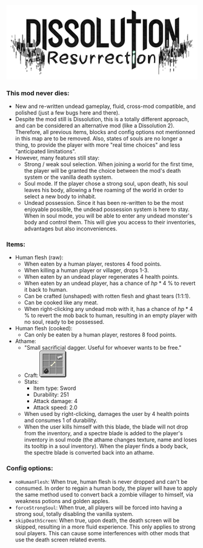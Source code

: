 ![Resurrection](assets/Resurrection.png)

### This mod never dies:

- New and re-written undead gameplay, fluid, cross-mod compatible, and polished (just a few bugs here and there).
- Despite the mod still is Dissolution, this is a totally different approach, and can be considered an alternative mod (like a Dissolution 2). Therefore, all previous items, blocks and config options not mentionned in this map are to be removed. Also, states of souls are no longer a thing, to provide the player with more "real time choices" and less "anticipated limitations".
- However, many features still stay:
  - Strong / weak soul selection. When joining a world for the first time, the player will be granted the choice between the mod's death system or the vanilla death system.
  - Soul mode. If the player chose a strong soul, upon death, his soul leaves his body, allowing a free roaming of the world in order to select a new body to inhabit.
  - Undead possession. Since it has been re-written to be the most enjoyable possible, the undead possession system is here to stay. When in soul mode, you will be able to enter any undead monster's body and control them. This will give you access to their inventories, advantages but also inconveniences.

### Items:

- Human flesh (raw): 
  - When eaten by a human player, restores 4 food points.
  - When killing a human player or villager, drops 1-3.
  - When eaten by an undead player regenerates 4 health points.
  - When eaten by an undead player, has a chance of $hp * 4$ % to revert it back to human.
  - Can be crafted (unshaped) with rotten flesh and ghast tears (1:1:1).
  - Can be cooked like any meat.
  - When right-clicking any undead mob with it, has a chance of $hp * 4$ % to revert the mob back to human, resulting in an empty player with no soul, ready to be possessed.
- Human flesh (cooked):
  - Can only be eaten by a human player, restores 8 food points.
- Athame:
  - "Small sacrificial dagger. Useful for whoever wants to be free."
  - Craft: ![1528989156088](assets/1528989156088.png)
  - Stats:
    - Item type: Sword
    - Durability: 251
    - Attack damage: 4
    - Attack speed: 2.0
  - When used by right-clicking, damages the user by 4 health points and consumes 1 of durability.
  - When the user kills himself with this blade, the blade will not drop from the inventory, and a spectre blade is added to the player's inventory in soul mode (the athame changes texture, name and loses its tooltip in a soul inventory). When the player finds a body back, the spectre blade is converted back into an athame.

### Config options:

- `noHumanFlesh`: When true, human flesh is never dropped and can't be consumed. In order to regain a human body, the player will have to apply the same method used to convert back a zombie villager to himself, via weakness potions and golden apples.
- `forceStrongSoul`: When true, all players will be forced into having a strong soul, totally disabling the vanilla system.
- `skipDeathScreen`: When true, upon death, the death screen will be skipped, resulting in a more fluid experience. This only applies to strong soul players. This can cause some interferences with other mods that use the death screen related events.